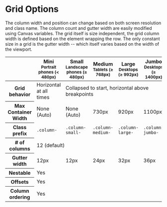 # Grid Options

The column width and position can change based on both screen resolution and class name.  The column count and gutter width are easily modified using Canvas variables.  The grid itself is size independent, the grid column width is defined based on the element wrapping the row.  The only constant size in a grid is the gutter width -- which itself varies based on the width of the viewport.

<table class="table table-bordered table-striped flush-bottom">
  <thead>
    <tr>
      <th></th>
      <th class="text-align-center">
        Mini<br>
        <small class="flush-bottom">Portrait phones (< 480px)</small>
      </th>
      <th class="text-align-center">
        Small<br>
        <small class="flush-bottom">Landscape phones (≥ 480px)</small>
      </th>
      <th class="text-align-center">
        Medium<br>
        <small class="flush-bottom">Tablets (≥ 768px)</small>
      </th>
      <th class="text-align-center">
        Large<br>
        <small class="flush-bottom">Desktops (≥ 992px)</small>
      </th>
      <th class="text-align-center">
        Jumbo<br>
        <small class="flush-bottom">Desktops (≥ 1400px)</small>
      </th>
    </tr>
  </thead>
  <tbody>
    <tr>
      <th class="text-nowrap" scope="row">Grid behavior</th>
      <td>Horizontal at all times</td>
      <td colspan="4">Collapsed to start, horizontal above breakpoints</td>
    </tr>
    <tr>
      <th class="text-nowrap" scope="row">Max Container Width</th>
      <td>None (Auto)</td>
      <td>None (Auto)</td>
      <td>730px</td>
      <td>920px</td>
      <td>1100px</td>
    </tr>
    <tr>
      <th class="text-nowrap" scope="row">Class prefix</th>
      <td><code>.column-</code></td>
      <td><code>.column-small-</code></td>
      <td><code>.column-medium-</code></td>
      <td><code>.column-large-</code></td>
      <td><code>.column-jumbo-</code></td>
    </tr>
    <tr>
      <th class="text-nowrap" scope="row"># of columns</th>
      <td colspan="5">12 (default)</td>
    </tr>
    <tr>
      <th class="text-nowrap" scope="row">Gutter width</th>
      <td>12px</td>
      <td>12px</td>
      <td>24px</td>
      <td>32px</td>
      <td>36px</td>
    </tr>
    <tr>
      <th class="text-nowrap" scope="row">Nestable</th>
      <td colspan="5">Yes</td>
    </tr>
    <tr>
      <th class="text-nowrap" scope="row">Offsets</th>
      <td colspan="5">Yes</td>
    </tr>
    <tr>
      <th class="text-nowrap" scope="row">Column ordering</th>
      <td colspan="5">Yes</td>
    </tr>
  </tbody>
</table>
